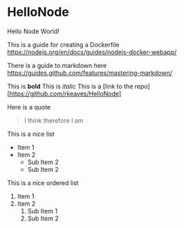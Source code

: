 # HelloNode
Hello Node World!

This is a guide for creating a Dockerfile
https://nodejs.org/en/docs/guides/nodejs-docker-webapp/

There is a guide to markdown here
https://guides.github.com/features/mastering-markdown/

This is **bold**
This is *italic*
This is a [link to the repo][https://github.com/rkeayes/HelloNode]

Here is a quote
> I think therefore I am

This is a nice list
* Item 1
* Item 2
    * Sub Item 2
    * Sub Item 2

This is a nice ordered list
1. Item 1
1. Item 2
    1. Sub Item 1
    1. Sub Item 2
